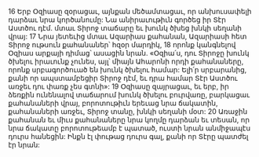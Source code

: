 16 Երբ Օզիասը զօրացաւ, այնքան մեծամտացաւ, որ անխուսափելի դարձաւ նրա կործանումը: Նա անիրաւութիւն գործեց իր Տէր Աստծու դէմ. մտաւ Տիրոջ տաճարը եւ խունկ ծխեց խնկի սեղանի վրայ: 17 Նրա յետեւից մտաւ Ազարիաս քահանան, Ազարիասի հետ Տիրոջ ութսուն քահանաներ՝ հզօր մարդիկ, 18 որոնք կանգնելով Օզիաս արքայի դիմաց՝ ասացին նրան. «Օզիա՛ս, դու Տիրոջը խունկ ծխելու իրաւունք չունես, այլ՝ միայն Ահարոնի որդի քահանաները, որոնք սրբագործուած են խունկ ծխելու համար: Ելի՛ր սրբարանից, քանի որ ապստամբեցիր Տիրոջ դէմ, եւ դրա համար Տէր Աստծու առջեւ դու փառք չես գտնի»: 19 Օզիասը զայրացաւ, եւ երբ, իր ձեռքին ունենալով տաճարում խունկ ծխելու բուրվառը, բարկացաւ քահանաների վրայ, բորոտութիւն երեւաց նրա ճակատին, քահանաների առջեւ, Տիրոջ տանը, խնկի սեղանի մօտ: 20 Առաջին քահանան եւ միւս քահանաները նրա կողմը դարձան եւ տեսան, որ նրա ճակատը բորոտութեամբ է պատած, ուստի նրան անմիջապէս դուրս հանեցին: Ինքն էլ փութաց դուրս գալ, քանի որ Տէրը պատժել էր նրան:
